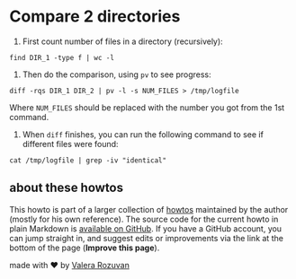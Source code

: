 # Compare 2 directories

1. First count number of files in a directory (recursively):

```shell
find DIR_1 -type f | wc -l
```

1. Then do the comparison, using `pv` to see progress:

```shell
diff -rqs DIR_1 DIR_2 | pv -l -s NUM_FILES > /tmp/logfile
```

Where `NUM_FILES` should be replaced with the number you got from the 1st command.

1. When `diff` finishes, you can run the following command to see if different files were found:

```shell
cat /tmp/logfile | grep -iv "identical"
```

## about these howtos

This howto is part of a larger collection of [howtos](https://howtos.rozuvan.net/) maintained by the author (mostly for his own reference). The source code for the current howto in plain Markdown is [available on GitHub](https://github.com/valera-rozuvan/howtos/blob/main/docs/013-compare-2-directories.md). If you have a GitHub account, you can jump straight in, and suggest edits or improvements via the link at the bottom of the page (**Improve this page**).

made with ❤ by [Valera Rozuvan](https://valera.rozuvan.net/)
